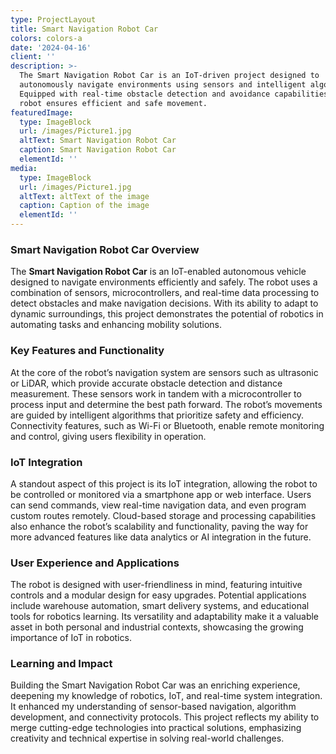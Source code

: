 ```yaml
---
type: ProjectLayout
title: Smart Navigation Robot Car
colors: colors-a
date: '2024-04-16'
client: ''
description: >-
  The Smart Navigation Robot Car is an IoT-driven project designed to
  autonomously navigate environments using sensors and intelligent algorithms.
  Equipped with real-time obstacle detection and avoidance capabilities, the
  robot ensures efficient and safe movement.
featuredImage:
  type: ImageBlock
  url: /images/Picture1.jpg
  altText: Smart Navigation Robot Car
  caption: Smart Navigation Robot Car
  elementId: ''
media:
  type: ImageBlock
  url: /images/Picture1.jpg
  altText: altText of the image
  caption: Caption of the image
  elementId: ''
---
```

### Smart Navigation Robot Car Overview

The **Smart Navigation Robot Car** is an IoT-enabled autonomous vehicle designed to navigate environments efficiently and safely. The robot uses a combination of sensors, microcontrollers, and real-time data processing to detect obstacles and make navigation decisions. With its ability to adapt to dynamic surroundings, this project demonstrates the potential of robotics in automating tasks and enhancing mobility solutions.

### Key Features and Functionality

At the core of the robot’s navigation system are sensors such as ultrasonic or LiDAR, which provide accurate obstacle detection and distance measurement. These sensors work in tandem with a microcontroller to process input and determine the best path forward. The robot’s movements are guided by intelligent algorithms that prioritize safety and efficiency. Connectivity features, such as Wi-Fi or Bluetooth, enable remote monitoring and control, giving users flexibility in operation.

### IoT Integration

A standout aspect of this project is its IoT integration, allowing the robot to be controlled or monitored via a smartphone app or web interface. Users can send commands, view real-time navigation data, and even program custom routes remotely. Cloud-based storage and processing capabilities also enhance the robot’s scalability and functionality, paving the way for more advanced features like data analytics or AI integration in the future.

### User Experience and Applications

The robot is designed with user-friendliness in mind, featuring intuitive controls and a modular design for easy upgrades. Potential applications include warehouse automation, smart delivery systems, and educational tools for robotics learning. Its versatility and adaptability make it a valuable asset in both personal and industrial contexts, showcasing the growing importance of IoT in robotics.

### Learning and Impact

Building the Smart Navigation Robot Car was an enriching experience, deepening my knowledge of robotics, IoT, and real-time system integration. It enhanced my understanding of sensor-based navigation, algorithm development, and connectivity protocols. This project reflects my ability to merge cutting-edge technologies into practical solutions, emphasizing creativity and technical expertise in solving real-world challenges.

